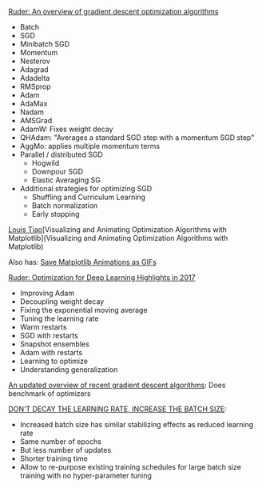 [Ruder: An overview of gradient descent optimization algorithms](https://ruder.io/optimizing-gradient-descent/)
* Batch
* SGD
* Minibatch SGD
* Momentum
* Nesterov
* Adagrad
* Adadelta
* RMSprop
* Adam
* AdaMax
* Nadam
* AMSGrad
* AdamW: Fixes weight decay
* QHAdam: "Averages a standard SGD step with a momentum SGD step"
* AggMo: applies multiple momentum terms
* Parallel / distributed SGD
  * Hogwild
  * Downpour SGD
  * Elastic Averaging SG
* Additional strategies for optimizing SGD
  * Shuffling and Curriculum Learning
  * Batch normalization
  * Early stopping

[Louis Tiao](https://www.linkedin.com/in/ltiao/)[Visualizing and Animating Optimization Algorithms with Matplotlib](Visualizing and Animating Optimization Algorithms with Matplotlib)

Also has: [Save Matplotlib Animations as GIFs](http://louistiao.me/posts/notebooks/save-matplotlib-animations-as-gifs/)

[Ruder: Optimization for Deep Learning Highlights in 2017](https://ruder.io/deep-learning-optimization-2017/)
* Improving Adam
* Decoupling weight decay
* Fixing the exponential moving average
* Tuning the learning rate
* Warm restarts
* SGD with restarts
* Snapshot ensembles
* Adam with restarts
* Learning to optimize
* Understanding generalization

[An updated overview of recent gradient descent algorithms](https://johnchenresearch.github.io/demon/): Does benchmark of optimizers

[DON’T DECAY THE LEARNING RATE, INCREASE THE BATCH SIZE](https://arxiv.org/pdf/1711.00489.pdf):
* Increased batch size has similar stabilizing effects as reduced learning rate
* Same number of epochs
* But less number of updates
* Shorter training time
* Allow to re-purpose existing training schedules for large batch size training with no hyper-parameter tuning


